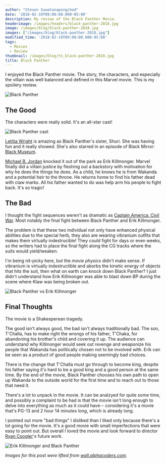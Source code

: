 ```yaml
---
author: "Steven Suwatanapongched"
date: '2018-02-19T09:00:00.000-05:00'
description: My review of the Black Panther Movie.
headerimage: /images/headers/black-panther-2018.jpg
image: /images/blog/black-panther-2018.jpg
images: ["/images/blog/black-panther-2018.jpg"]
modified_time: '2018-02-19T09:00:00.000-05:00'
tags:
  - Movies
  - Review
thumbnail: /images/blog/tn_black-panther-2018.jpg
title: Black Panther
---
```



I enjoyed the Black Panther movie. The story, the characters, and especially the villain was well balanced and defined in this Marvel movie. This is my spoilery review.

![Black Panther](/images/blog/black-panther-2018.jpg)

## The Good

The characters were really solid. It's an all-star cast!

![Black Panther cast](/images/blog/black-panther-cast.jpg)

[Letitia Wright](https://www.imdb.com/name/nm4004793/) is amazing as Black Panther's sister, Shuri. She was having fun and it really showed. She's also starred in an episode of Black Mirror: [Black Museum](https://www.imdb.com/title/tt5058700/).

[Michael B. Jordan](https://www.imdb.com/name/nm0430107/) knocked it out of the park as Erik Killmonger. Marvel finally did a villain justice by fleshing out a backstory with motivation for why he does the things he does. As a child, he knows he is from Wakanda and a potential heir to the throne. He returns home to find his father dead with claw marks. All his father wanted to do was help arm his people to fight back. It's so tragic!
## The Bad

I thought the fight sequences weren't as dramatic as [Captain America: Civil War](https://www.imdb.com/title/tt3498820/). Most notably the final fight between Black Panther and Erik Killmonger. 

The problem is that these two individual not only have enhanced physical abilities due to the special herb, they also are wearing vibranium outfits that makes them virtually indestrucible! They could fight for days or even weeks, so the writers had to place the final fight along the CG tracks where the suits would yield/weaken.

I'm being nit-picky here, but the *movie physics* didn't make sense. If vibranium is virtually indestructible and aborbs the kinetic energy of objects that hits the suit, then what on earth can knock down Black Panther? I just didn't understand how Erik Killmonger was able to blast down BP during the scene where Klaw was being broken out.

![Black Panther vs Erik Killmonger](/images/blog/black-panther-vs-erik-killmonger.jpg)
## Final Thoughts

The movie is a Shakesperean tragedy. 

The good isn't always good, the bad isn't always traditionally bad. The son, T'Challa, has to make right the wrongs of his father, T'Chaka, for abandoning his brother's child and covering it up. The audience can understand why Killmonger would seek out revenge and weaponize his people that Wakanda has politically chosen not to be involved with. Erik can be seen as a product of good people making seemingly bad choices.

There is the change that T'Challa must go through to become king, despite his father saying it's hard to be a good king and a good person at the same time. By the end of the movie, Black Panther chooses his own path to open up Wakanda to the outside world for the first time and to reach out to those that need it.

There's a lot to unpack in the movie. It can be analzyed for quite some time, and possibly a complaint to be had is that the movie isn't long enough to delve into everything as much as it could have-- considering it's a movie that's PG-13 and 2 hour 14 minutes long, which is already long.

I pointed out more "bad things" I disliked than I liked only because there's a lot going for the movie. It's a good movie with small imperfections that were easy to point out. But overall I loved the movie and look forward to director [Ryan Coogler](https://www.imdb.com/name/nm3363032/)'s future work.

![Erik Killmonger and Black Panther](/images/blog/black-panther-erik-killmonger.jpg)

*Images for this post were lifted from [wall.alphacoders.com](https://wall.alphacoders.com).*